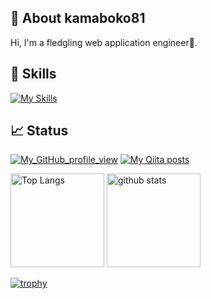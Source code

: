 ## 📝 About kamaboko81
Hi, I'm a fledgling web application engineer🐤.

## 🌱 Skills
[![My Skills](https://skillicons.dev/icons?i=html,css,sass,js,ts,vue,vite,ruby,rails,flutter,firebase,mysql,nginx,docker,git,github,githubactions,aws)](https://skillicons.dev)

## 📈 Status

[![My_GitHub_profile_view](https://komarev.com/ghpvc/?username=kamaboko81)](https://github.com/kamaboko81)
[![My Qiita posts](https://qiita-badge.apiapi.app/s/kamaboko81/posts.svg)](http://qiita.com/kamaboko81)

<p align="left"> 
  <img alt="Top Langs" height="150px" src="https://github-readme-stats.vercel.app/api/top-langs/?username=kamaboko81&layout=compact&show_icons=true&theme=onedark" />
  <img alt="github stats" height="150px" src="https://github-readme-stats.vercel.app/api?username=kamaboko81&rank_icon=github&show_icons=true&theme=onedark" />
</p>

[![trophy](https://github-profile-trophy.vercel.app/?username=kamaboko81&theme=onedark&margin-w=5)](https://github.com/kamaboko81/)
